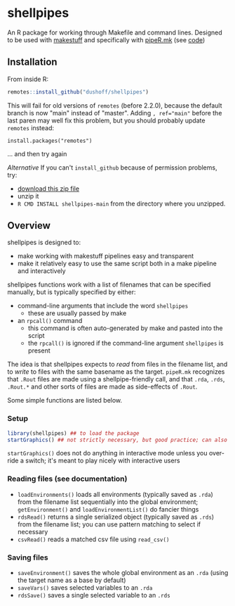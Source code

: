 # shellpipes

An R package for working through Makefile and command lines. Designed to be used with [makestuff](https://github.com/dushoff/makestuff) and specifically with [pipeR.mk](https://github.com/dushoff/makestuff/blob/master/pipeR.mk) (see [code](https://github.com/dushoff/shellpipes.git))

## Installation

From inside R:

```r
remotes::install_github("dushoff/shellpipes")
```

This will fail for old versions of `remotes` (before 2.2.0), because the default branch is now "main" instead of "master". Adding `, ref="main"` before the last paren may well fix this problem, but you should probably update `remotes` instead:

`install.packages("remotes")`

… and then try again

_Alternative_ If you can't `install_github` because of permission problems, try:

* [download this zip file](https://github.com/dushoff/shellpipes/archive/refs/heads/main.zip)
* unzip it
* `R CMD INSTALL shellpipes-main` from the directory where you unzipped.

## Overview

shellpipes is designed to:
* make working with makestuff pipelines easy and transparent
* make it relatively easy to use the same script both in a make pipeline and interactively

shellpipes functions work with a list of filenames that can be specified manually, but is typically specified by either:
* command-line arguments that include the word `shellpipes`
	* these are usually passed by make
* an `rpcall()` command
	* this command is often auto-generated by make and pasted into the script
	* the `rpcall()` is ignored if the command-line argument `shellpipes` is present

The idea is that shellpipes expects to _read_ from files in the filename list, and to _write_ to files with the same basename as the target. `pipeR.mk` recognizes that `.Rout` files are made using a shellpipe-friendly call, and that `.rda`, `.rds`, `.Rout.*` and other sorts of files are made as side-effects of `.Rout`.

Some simple functions are listed below.

### Setup

```r
library(shellpipes) ## to load the package
startGraphics() ## not strictly necessary, but good practice; can also be used to set height and width
```

`startGraphics()` does not do anything in interactive mode unless you over-ride a switch; it's meant to play nicely with interactive users

### Reading files (see documentation)

* `loadEnvironments()` loads all environments (typically saved as `.rda`) from the filename list sequentially into the global environment; `getEnvironment()` and `loadEnvironmentList()` do fancier things
* `rdsRead()` returns a single serialized object (typically saved as `.rds`) from the filename list; you can use pattern matching to select if necessary
* `csvRead()` reads a matched csv file using `read_csv()`

### Saving files

* `saveEnvironment()` saves the whole global environment as an `.rda` (using the target name as a base by default)
* `saveVars()` saves selected variables to an `.rda`
* `rdsSave()` saves a single selected variable to an `.rds`
